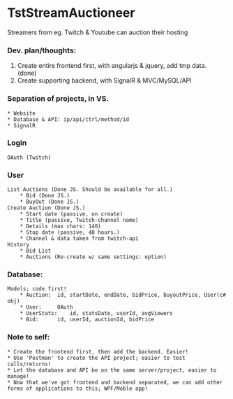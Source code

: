 # TstStreamAuctioneer
Streamers from eg. Twitch & Youtube can auction their hosting

### Dev. plan/thoughts:
1) Create entire frontend first, with angularjs & jquery, add tmp data. (done)
2) Create supporting backend, with SignalR & MVC/MySQL/API
	
### Separation of projects, in VS.
	* Website
	* Database & API: ip/api/ctrl/method/id
	* SignalR

### Login
	OAuth (Twitch)
### User
	List Auctions (Done JS. Should be available for all.)
		* Bid (Done JS.)
		* BuyOut (Done JS.)
	Create Auction (Done JS.)
		* Start date (passive, on create)
		* Title (passive, Twitch-channel name)
		* Details (max chars: 140)
		* Stop date (passive, 48 hours.)
		* Channel & data taken from twitch-api
	History 
		* Bid List
		* Auctions (Re-create w/ same settings: option)

### Database:
	Models; code first!
		* Auction:	id, startDate, endDate, bidPrice, buyoutPrice, User(c# obj)
		* User:		OAuth
		* UserStats:	id, statsDate, userId, avgViewers
		* Bid:		id, userId, auctionId, bidPrice

### Note to self:
	* Create the frontend first, then add the backend. Easier!
	* Use 'Postman' to create the API project; easier to test calls/returns!
	* Let the database and API be on the same server/project, easier to manage!
	* Now that we've got frontend and backend separated, we can add other forms of applications to this; WPF/Moble app! 
